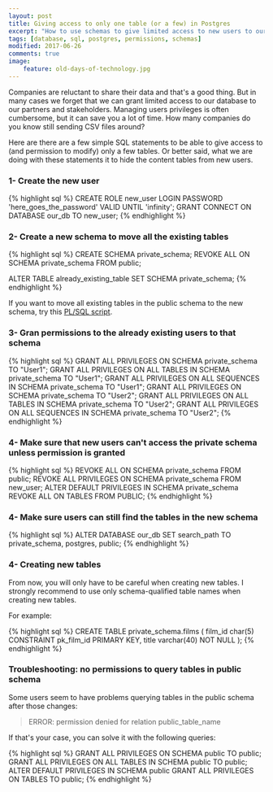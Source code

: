 ```yaml
---
layout: post
title: Giving access to only one table (or a few) in Postgres
excerpt: "How to use schemas to give limited access to new users to our Postgres database"
tags: [database, sql, postgres, permissions, schemas]
modified: 2017-06-26
comments: true
image:
    feature: old-days-of-technology.jpg
---
```


Companies are reluctant to share their data and that's a good thing.
But in many cases we forget that we can grant limited access to our database to our partners and stakeholders.
Managing users privileges is often cumbersome, but it can save you a lot of time.
How many companies do you know still sending CSV files around?


Here are there are a few simple SQL statements to be able to give access to (and permission to modify) only a few tables.
Or better said, what we are doing with these statements it to hide the content tables from new users.


### 1- Create the new user

{% highlight sql %}
CREATE ROLE new_user LOGIN PASSWORD 'here_goes_the_password' VALID UNTIL 'infinity';
GRANT CONNECT ON DATABASE our_db TO new_user;
{% endhighlight %}


### 2- Create a new schema to move all the existing tables

{% highlight sql %}
CREATE SCHEMA private_schema;
REVOKE ALL ON SCHEMA private_schema FROM public;

ALTER TABLE already_existing_table SET SCHEMA private_schema;
{% endhighlight %}

If you want to move all existing tables in the public schema to the new schema, try this [PL/SQL script](https://stackoverflow.com/a/10224326/337746).

### 3- Gran permissions to the already existing users to that schema

{% highlight sql %}
GRANT ALL PRIVILEGES ON                  SCHEMA private_schema TO "User1";
GRANT ALL PRIVILEGES ON ALL TABLES    IN SCHEMA private_schema TO "User1";
GRANT ALL PRIVILEGES ON ALL SEQUENCES IN SCHEMA private_schema TO "User1";
GRANT ALL PRIVILEGES ON                  SCHEMA private_schema TO "User2";
GRANT ALL PRIVILEGES ON ALL TABLES    IN SCHEMA private_schema TO "User2";
GRANT ALL PRIVILEGES ON ALL SEQUENCES IN SCHEMA private_schema TO "User2";
{% endhighlight %}


### 4- Make sure that new users can't access the private schema unless permission is granted


{% highlight sql %}
REVOKE ALL ON SCHEMA private_schema FROM public;
REVOKE ALL PRIVILEGES ON SCHEMA private_schema FROM new_user;
ALTER DEFAULT PRIVILEGES IN SCHEMA private_schema REVOKE ALL ON TABLES FROM PUBLIC;
{% endhighlight %}

### 4- Make sure users can still find the tables in the new schema


{% highlight sql %}
ALTER DATABASE our_db SET search_path TO private_schema, postgres, public;
{% endhighlight %}



### 4- Creating new tables

From now, you will only have to be careful when creating new tables.
I strongly recommend to use only schema-qualified table names when creating new tables.

For example:

{% highlight sql %}
CREATE TABLE private_schema.films (
    film_id        char(5) CONSTRAINT pk_film_id PRIMARY KEY,
    title       varchar(40) NOT NULL
);
{% endhighlight %}


### Troubleshooting: no permissions to query tables in public schema

Some users seem to have problems querying tables in the public schema after those changes:

> ERROR:  permission denied for relation public_table_name


If that's your case, you can solve it with the following queries:


{% highlight sql %}
GRANT ALL PRIVILEGES ON SCHEMA public TO public;
GRANT ALL PRIVILEGES ON ALL TABLES IN SCHEMA public TO public;
ALTER DEFAULT PRIVILEGES IN SCHEMA public GRANT ALL PRIVILEGES ON TABLES TO public;
{% endhighlight %}
